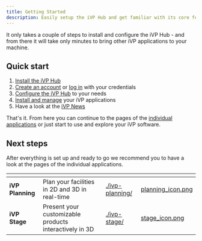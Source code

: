 ```yaml
---
title: Getting Started
description: Easily setup the iVP Hub and get familiar with its core features.
---
```


It only takes a couple of steps to install and configure the iVP Hub - and from there it will take only minutes to bring other iVP applications to your machine.

## Quick start

1. [Install the iVP Hub](./hub-installation.md)
2. [Create an account](./account-management/account-creation.md) or [log in](./account-management/login.md) with your credentials
3. [Configure the iVP Hub](./settings/) to your needs
4. [Install and manage](./application-management/) your iVP applications
5. Have a look at the [iVP News](./ivp-news.md)

That's it. From here you can continue to the pages of the [individual applications](getting-started.md#next-steps) or just start to use and explore your iVP software.

## Next steps

After everything is set up and ready to go we recommend you to have a look at the pages of the individual applications.

<table data-view="cards">
    <thead>
        <tr>
            <th></th>
            <th></th>
            <th data-hidden data-card-target data-type="content-ref"></th>
            <th data-hidden data-card-cover data-type="files"></th>
        </tr>
    </thead>
    <tbody>
        <tr>
            <td>
                <strong>iVP Planning</strong>
            </td>
            <td>
                Plan your facilities in 2D and 3D in real-time
            </td>
            <td>
                <a href="../ivp-planning/">./ivp-planning/</a>
            </td>
            <td>
                <a href="../../.gitbook/assets/planning_icon.png">planning_icon.png</a>
            </td>
        </tr>
        <tr>
            <td>
                <strong>iVP Stage</strong>
            </td>
            <td>
                Present your customizable products interactively in 3D
            </td>
            <td>
                <a href="../ivp-stage/">./ivp-stage/</a>
            </td>
            <td>
                <a href="../../.gitbook/assets/stage_icon.png">stage_icon.png</a>
            </td>
        </tr>
    </tbody>
</table>